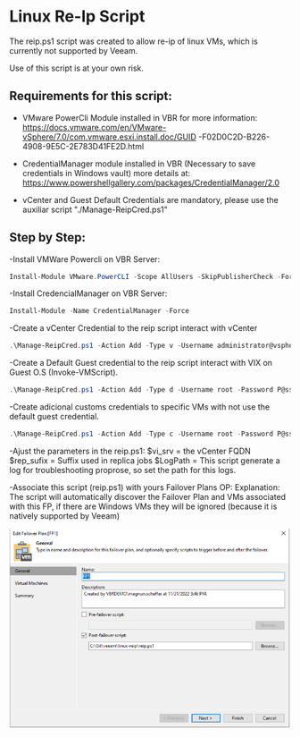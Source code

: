 # Linux Re-Ip Script

The reip.ps1 script was created to allow re-ip of linux VMs, which is currently not supported by Veeam.

Use of this script is at your own risk.

## Requirements for this script:
- VMware PowerCli Module installed in VBR for more information: 
https://docs.vmware.com/en/VMware-vSphere/7.0/com.vmware.esxi.install.doc/GUID -F02D0C2D-B226-4908-9E5C-2E783D41FE2D.html

- CredentialManager module installed in VBR (Necessary to save credentials in Windows vault) more details at:
https://www.powershellgallery.com/packages/CredentialManager/2.0
- vCenter and Guest Default Credentials are mandatory, please use the auxiliar script  "./Manage-ReipCred.ps1"

## Step by Step:
-Install VMWare Powercli on VBR Server:
```powershell
Install-Module VMware.PowerCLI -Scope AllUsers -SkipPublisherCheck -Force
```

-Install CredencialManager on VBR Server:
```powershell
Install-Module -Name CredentialManager -Force
```

-Create a vCenter Credential to the reip script interact with vCenter
```powershell
.\Manage-ReipCred.ps1 -Action Add -Type v -Username administrator@vsphere.local -Password P@ssw0rd!
```

-Create a Default Guest credential to the reip script interact with VIX on Guest O.S (Invoke-VMScript).
```powershell
.\Manage-ReipCred.ps1 -Action Add -Type d -Username root -Password P@ssw0rd!
```

-Create adicional customs credentials to specific VMs with not use the default guest credential.
```powershell
.\Manage-ReipCred.ps1 -Action Add -Type c -Username root -Password P@ssw0rd! -ItemName DR-VM2 #VMware VM Name
```

-Ajust the parameters in the reip.ps1:
$vi_srv = the vCenter FQDN
$rep_sufix  = Suffix used in replica jobs
$LogPath = This script generate a log for troubleshooting proprose, so set the path for this logs.

-Associate this script (reip.ps1) with yours Failover Plans OP:
Explanation: The script will automatically discover the Failover Plan and VMs associated with this FP, if there are Windows VMs they will be ignored (because it is natively supported by Veeam)

![alt text](https://github.com/magnunscheffer/veeam/blob/main/linux-reip/failoverplan-example.png?raw=true)
